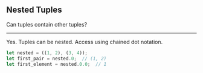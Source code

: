 ## Nested Tuples

Can tuples contain other tuples?

---

Yes. Tuples can be nested. Access using chained dot notation.

```rust
let nested = ((1, 2), (3, 4));
let first_pair = nested.0;  // (1, 2)
let first_element = nested.0.0;  // 1
```

